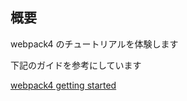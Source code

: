 ## 概要

webpack4 のチュートリアルを体験します

下記のガイドを参考にしています

[webpack4 getting started](https://webpack.js.org/guides/getting-started/)
